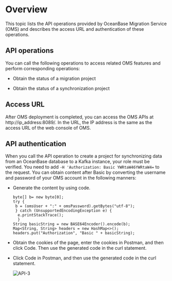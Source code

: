 # Overview

This topic lists the API operations provided by OceanBase Migration Service (OMS) and describes the access URL and authentication of these operations. 

## API operations

You can call the following operations to access related OMS features and perform corresponding operations:

* Obtain the status of a migration project
  
* Obtain the status of a synchronization project

## Access URL

After OMS deployment is completed, you can access the OMS APIs at http://ip_address:8089/. In the URL, the IP address is the same as the access URL of the web console of OMS. 

## API authentication

When you call the API operation to create a project for synchronizing data from an OceanBase database to a Kafka instance, your role must be verified. You need to add `-H 'Authorization: Basic YWRtaW46YWRtaW4=` to the request. You can obtain content after Basic by converting the username and password of your OMS account in the following manners:

* Generate the content by using code. 

  ```unknow
  byte[] b= new byte[0];
  try {
   b = (omsUser + ":" + omsPassword).getBytes("utf-8");
   } catch (UnsupportedEncodingException e) {
    e.printStackTrace();
    }
  String basicString = new BASE64Encoder().encode(b);
  Map<String, String> headers = new HashMap<>();
  headers.put("Authorization", "Basic " + basicString);
  ```

* Obtain the cookies of the page, enter the cookies in Postman, and then click Code. Then use the generated code in the curl statement. 

* Click Code in Postman, and then use the generated code in the curl statement. 

  ![API-3](https://obbusiness-private.oss-cn-shanghai.aliyuncs.com/doc/img/oms/oms-ce/API-3.png)
